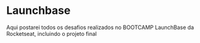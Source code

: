 # Launchbase

Aqui postarei todos os desafios realizados no BOOTCAMP LaunchBase da Rocketseat, incluindo o projeto final

